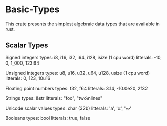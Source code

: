 # Basic-Types

This crate presents the simplest algebraic data types that
are available in rust.

## Scalar Types

Signed integers
types: i8, i16, i32, i64, i128, isize (1 cpu word)
litterals: -10, 0, 1_000, 123i64

Unsigned integers
types: u8, u16, u32, u64, u128, usize (1 cpu word)
litterals: 0, 123, 10u16

Floating point numbers
types: f32, f64
litterals: 3.14, -10.0e20, 2f32

Strings
types: &str
litterals: "foo", "two\nlines"

Unicode scalar values
types: char (32b)
litterals: 'a', 'α', '∞'

Booleans
types: bool
litterals: true, false
